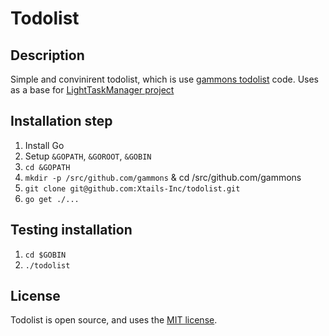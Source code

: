 # Todolist

## Description
Simple and convinirent todolist, which is use [gammons todolist](https://github.com/gammons/todolist) code.
Uses as a base for [LightTaskManager project](https://github.com/moevm/gui-1h2018-06)

## Installation step
1. Install Go
1. Setup `&GOPATH`, `&GOROOT`, `&GOBIN`
1. `cd &GOPATH`
1. `mkdir -p /src/github.com/gammons` & cd /src/github.com/gammons
1. `git clone git@github.com:Xtails-Inc/todolist.git`
1. `go get ./...`

## Testing installation
1. `cd $GOBIN`
1. `./todolist`

## License

Todolist is open source, and uses the [MIT license](https://github.com/gammons/todolist/blob/master/LICENSE.md).
